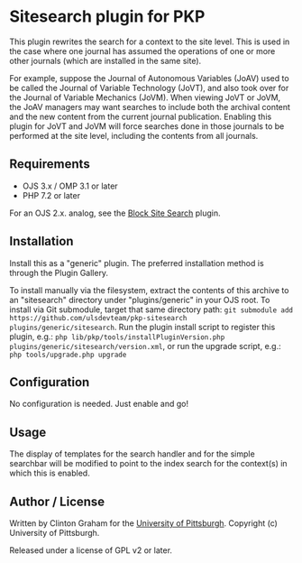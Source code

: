 # Sitesearch plugin for PKP

This plugin rewrites the search for a context to the site level.  This is used in the case where one journal has assumed the operations of one or more other journals (which are installed in the same site).

For example, suppose the Journal of Autonomous Variables (JoAV) used to be called the Journal of Variable Technology (JoVT), and also took over for the Journal of Variable Mechanics (JoVM).  When viewing JoVT or JoVM, the JoAV managers may want searches to include both the archival content and the new content from the current journal publication.  Enabling this plugin for JoVT and JoVM will force searches done in those journals to be performed at the site level, including the contents from all journals.

## Requirements

* OJS 3.x / OMP 3.1 or later
* PHP 7.2 or later

For an OJS 2.x. analog, see the [Block Site Search](https://github.com/ulsdevteam/ojs-sitesearch-plugin/) plugin.

## Installation

Install this as a "generic" plugin. The preferred installation method is through the Plugin Gallery.

To install manually via the filesystem, extract the contents of this archive to an "sitesearch" directory under "plugins/generic" in your OJS root.  To install via Git submodule, target that same directory path: `git submodule add https://github.com/ulsdevteam/pkp-sitesearch plugins/generic/sitesearch`.  Run the plugin install script to register this plugin, e.g.: `php lib/pkp/tools/installPluginVersion.php plugins/generic/sitesearch/version.xml`, or run the upgrade script, e.g.: `php tools/upgrade.php upgrade`

## Configuration

No configuration is needed.  Just enable and go!

## Usage

The display of templates for the search handler and for the simple searchbar will be modified to point to the index search for the context(s) in which this is enabled.

## Author / License

Written by Clinton Graham for the [University of Pittsburgh](http://www.pitt.edu).  Copyright (c) University of Pittsburgh.

Released under a license of GPL v2 or later.
